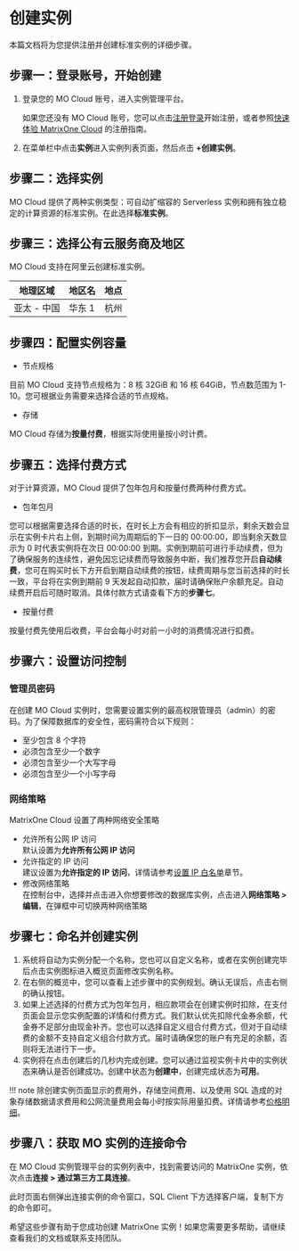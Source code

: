 # 创建实例

本篇文档将为您提供注册并创建标准实例的详细步骤。

## 步骤一：登录账号，开始创建

1. 登录您的 MO Cloud 账号，进入实例管理平台。

    如果您还没有 MO Cloud 账号，您可以点击[注册登录](https://www.matrixorigin.cn/moc-trial)开始注册，或者参照[快速体验 MatrixOne Cloud](../../Get-Started/quickstart.md) 的注册指南。

2. 在菜单栏中点击**实例**进入实例列表页面，然后点击 **+创建实例**。

## 步骤二：选择实例

MO Cloud 提供了两种实例类型：可自动扩缩容的 Serverless 实例和拥有独立稳定的计算资源的标准实例。在此选择**标准实例**。

## 步骤三：选择公有云服务商及地区

MO Cloud 支持在阿里云创建标准实例。

| 地理区域    | 地区名 | 地点 |
| ----------- | ------ | ---- |
| 亚太 - 中国 | 华东 1 | 杭州 |

## 步骤四：配置实例容量

- 节点规格

目前 MO Cloud 支持节点规格为：8 核 32GiB 和 16 核 64GiB，节点数范围为 1-10。您可根据业务需要来选择合适的节点规格。

- 存储

MO Cloud 存储为**按量付费**，根据实际使用量按小时计费。

## 步骤五：选择付费方式

对于计算资源，MO Cloud 提供了包年包月和按量付费两种付费方式。

- 包年包月

您可以根据需要选择合适的时长，在时长上方会有相应的折扣显示，剩余天数会显示在实例卡片右上侧，到期时间为周期后的下一日的 00:00:00，即当剩余天数显示为 0 时代表实例将在次日 00:00:00 到期。实例到期前可进行手动续费，但为了确保服务的连续性，避免因忘记续费而导致服务中断，我们推荐您开启**自动续费**，您可在购买时长下方开启到期自动续费的按钮，续费周期与您当前选择的时长一致，平台将在实例到期前 9 天发起自动扣款，届时请确保账户余额充足。自动续费开启后可随时取消。具体付款方式请查看下方的**步骤七**。

- 按量付费

按量付费先使用后收费，平台会每小时对前一小时的消费情况进行扣费。

## 步骤六：设置访问控制

### 管理员密码

在创建 MO Cloud 实例时，您需要设置实例的最高权限管理员（admin）的密码。为了保障数据库的安全性，密码需符合以下规则：

- 至少包含 8 个字符
- 必须包含至少一个数字
- 必须包含至少一个大写字母
- 必须包含至少一个小写字母

### 网络策略

MatrixOne Cloud 设置了两种网络安全策略

- 允许所有公网 IP 访问  
默认设置为**允许所有公网 IP 访问**
- 允许指定的 IP 访问  
建议设置为**允许指定的 IP 访问**，详情请参考[设置 IP 白名单](../../Security/IP-Access.md)章节。  
- 修改网络策略  
在控制台中，选择并点击进入你想要修改的数据库实例，点击进入**网络策略 > 编辑**，在弹框中可切换两种网络策略

## 步骤七：命名并创建实例

1. 系统将自动为实例分配一个名称，您也可以自定义名称，或者在实例创建完毕后点击实例图标进入概览页面修改实例名称。
2. 在右侧的概览中，您可以查看上述步骤中的实例规划。确认无误后，点击右侧的确认按钮。
3. 如果上述选择的付费方式为包年包月，相应款项会在创建实例时扣除，在支付页面会显示您实例配置的详情和付费方式。我们默认优先扣除代金券余额，代金券不足部分由现金补齐。您也可以选择自定义组合付费方式，但对于自动续费的金额不支持自定义组合付款方式。届时请确保您的账户有充足的余额，否则将无法进行下一步。
4. 实例将在点击创建后的几秒内完成创建。您可以通过监视实例卡片中的实例状态来确认是否创建成功。创建中状态为**创建中**，创建完成状态为**可用**。

!!! note
    除创建实例页面显示的费用外，存储空间费用、以及使用 SQL 造成的对象存储数据请求费用和公网流量费用会每小时按实际用量扣费。详情请参考[价格明细](../../Charging/price-detail/price-detail-standard.md)。

## 步骤八：获取 MO 实例的连接命令

在 MO Cloud 实例管理平台的实例列表中，找到需要访问的 MatrixOne 实例，依次点击**连接 > 通过第三方工具连接**。

此时页面右侧弹出连接实例的命令窗口，SQL Client 下方选择客户端，复制下方的命令即可。

希望这些步骤有助于您成功创建 MatrixOne 实例！如果您需要更多帮助，请继续查看我们的文档或联系支持团队。
